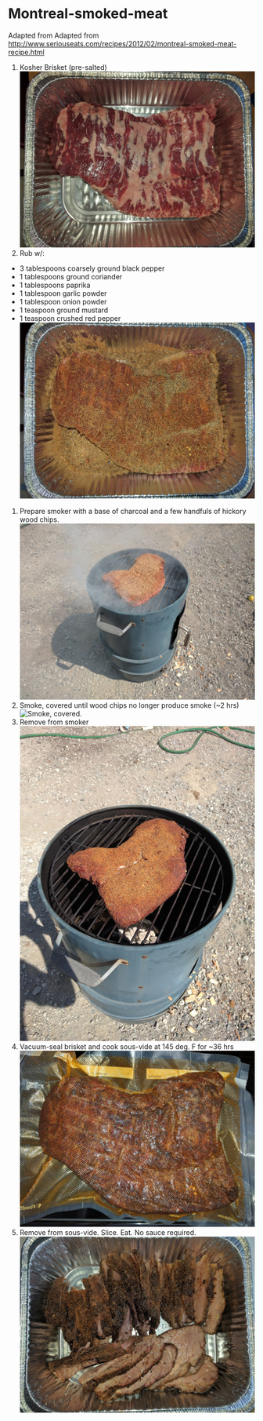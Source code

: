 # Montreal-smoked-meat

Adapted from Adapted from http://www.seriouseats.com/recipes/2012/02/montreal-smoked-meat-recipe.html

1. Kosher Brisket (pre-salted)
  <br/>![Kosher Brisket](/images/1-brisket.jpg) 
1. Rub w/:
  - 3 tablespoons coarsely ground black pepper
  - 1 tablespoons ground coriander
  - 1 tablespoons paprika
  - 1 tablespoon garlic powder
  - 1 tablespoon onion powder
  - 1 teaspoon ground mustard
  - 1 teaspoon crushed red pepper
  <br/>![Apply rub](/images/2-rub.jpg) 
1. Prepare smoker with a base of charcoal and a few handfuls of hickory wood chips.
  <br/>![Prepare smoker](/images/3-prep-smoker.jpg) 
1. Smoke, covered until wood chips no longer produce smoke (~2 hrs)
  <br/>![Smoke, covered.](/images/4-brisket.jpg) 
1. Remove from smoker
  <br/>![Remove](/images/5-done.jpg) 
1. Vacuum-seal brisket and cook sous-vide at 145 deg. F for ~36 hrs
  <br/>![Vacuum-seal brisket](/images/6-vacuum.jpg) 
1. Remove from sous-vide.  Slice.  Eat.  No sauce required.
  <br/>![Slice.](/images/7-slice.jpg) 
